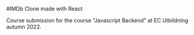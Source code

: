 #IMDb Clone made with React 

Course submission for the course "Javascript Backend" at EC Utbildning autumn 2022.